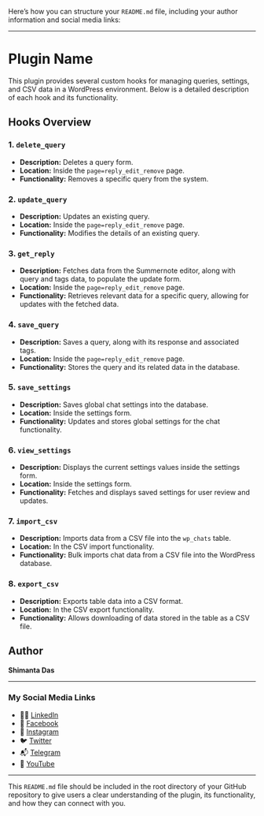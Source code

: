 Here’s how you can structure your `README.md` file, including your author information and social media links:

---

# Plugin Name

This plugin provides several custom hooks for managing queries, settings, and CSV data in a WordPress environment. Below is a detailed description of each hook and its functionality.

## Hooks Overview

### 1. `delete_query`
- **Description:** Deletes a query form.
- **Location:** Inside the `page=reply_edit_remove` page.
- **Functionality:** Removes a specific query from the system.

### 2. `update_query`
- **Description:** Updates an existing query.
- **Location:** Inside the `page=reply_edit_remove` page.
- **Functionality:** Modifies the details of an existing query.

### 3. `get_reply`
- **Description:** Fetches data from the Summernote editor, along with query and tags data, to populate the update form.
- **Location:** Inside the `page=reply_edit_remove` page.
- **Functionality:** Retrieves relevant data for a specific query, allowing for updates with the fetched data.

### 4. `save_query`
- **Description:** Saves a query, along with its response and associated tags.
- **Location:** Inside the `page=reply_edit_remove` page.
- **Functionality:** Stores the query and its related data in the database.

### 5. `save_settings`
- **Description:** Saves global chat settings into the database.
- **Location:** Inside the settings form.
- **Functionality:** Updates and stores global settings for the chat functionality.

### 6. `view_settings`
- **Description:** Displays the current settings values inside the settings form.
- **Location:** Inside the settings form.
- **Functionality:** Fetches and displays saved settings for user review and updates.

### 7. `import_csv`
- **Description:** Imports data from a CSV file into the `wp_chats` table.
- **Location:** In the CSV import functionality.
- **Functionality:** Bulk imports chat data from a CSV file into the WordPress database.

### 8. `export_csv`
- **Description:** Exports table data into a CSV format.
- **Location:** In the CSV export functionality.
- **Functionality:** Allows downloading of data stored in the table as a CSV file.

## Author

**Shimanta Das**

---

### My Social Media Links

- 🤹‍♂️ [LinkedIn](https://www.linkedin.com/in/shimanta-das-497167223)
- 👹 [Facebook](https://www.facebook.com/profile.php?id=100078406112813)
- 📸 [Instagram](https://www.instagram.com/meshimanta/?hl=en)
- 🐦 [Twitter](https://mobile.twitter.com/Shimantadas247)
- 📬 [Telegram](https://t.me/microcodesofficial)
- 🎦 [YouTube](https://youtube.com/channel/UCrbf6B0CU9x-I4bQOYbJVGw)

---

This `README.md` file should be included in the root directory of your GitHub repository to give users a clear understanding of the plugin, its functionality, and how they can connect with you.